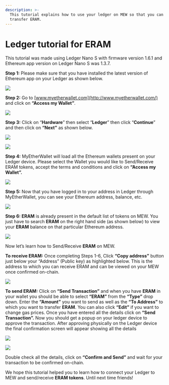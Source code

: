 ```yaml
---
description: >-
  This tutorial explains how to use your ledger on MEW so that you can vie and
  transfer ERAM.
---
```


# Ledger tutorial for ERAM

This tutorial was made using Ledger Nano S with firmware version 1.6.1 and Ethereum app version on Ledger Nano S was 1.3.7.

**Step 1:** Please make sure that you have installed the latest version of Ethereum app on your Ledger as shown below.

![](../.gitbook/assets/1%20%281%29.png)

**Step 2:** Go to [www.myetherwallet.com](http://www.myetherwallet.com/) and click on **“Access my Wallet”**.

![](../.gitbook/assets/2%20%281%29.png)

**Step 3:** Click on “**Hardware**” then select “**Ledger**” then click “**Continue**” and then click on **“Next”** as shown below.

![](../.gitbook/assets/3%20%282%29.png)

![](../.gitbook/assets/4%20%284%29.png)

**Step 4:** MyEtherWallet will load all the Ethereum wallets present on your Ledger device. Please select the Wallet you would like to Send/Receive ERAM tokens, accept the terms and conditions and click on **“Access my Wallet”.**

![](../.gitbook/assets/5.png)

**Step 5:** Now that you have logged in to your address in Ledger through MyEtherWallet, you can see your Ethereum address, balance, etc.

![](../.gitbook/assets/6%20%282%29.png)

**Step 6: ERAM** is already present in the default list of tokens on MEW. You just have to search **ERAM** on the right hand side \(as shown below\) to view your **ERAM** balance on that particular Ethereum address.

![](../.gitbook/assets/7%20%281%29.png)

Now let’s learn how to Send/Receive **ERAM** on MEW.

**To receive ERAM:** Once completing Steps 1-6, Click **“Copy address”** button just below your “Address” \(Public key\) as highlighted below. This is the address to which you can receive ERAM and can be viewed on your MEW once confirmed on-chain.

![](../.gitbook/assets/8%20%282%29.png)

**To send ERAM:** Click on **“Send Transaction”** and when you have **ERAM** in your wallet you should be able to select **“ERAM”** from the **“Type”** drop down. Enter the **“Amount”** you want to send as well as the **“To Address”** to which you want to transfer **ERAM**. You can also click **“Edit”** if you want to change gas prices. Once you have entered all the details click on **“Send Transaction”.** Now you should get a popup on your ledger device to approve the transaction. After approving physically on the Ledger device the final confirmation screen will appear showing all the details

![](../.gitbook/assets/9.png)

![](../.gitbook/assets/10%20%282%29.png)

Double check all the details, click on **“Confirm and Send”** and wait for your transaction to be confirmed on-chain.

We hope this tutorial helped you to learn how to connect your Ledger to MEW and send/receive **ERAM tokens**. Until next time friends!

